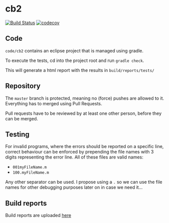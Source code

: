 # cb2
[![Build Status](https://travis-ci.com/simonsmiley/cb2.svg?token=2QL4U6DTFcpMYPyy2Wyx&branch=master)](https://travis-ci.com/simonsmiley/cb2)
[![codecov](https://codecov.io/gh/simonsmiley/cb2/branch/master/graph/badge.svg?token=cyKPtgOi8R)](https://codecov.io/gh/simonsmiley/cb2)


## Code
`code/cb2` contains an eclipse project that is managed using gradle.

To execute the tests, cd into the project root and run `gradle check`.

This will generate a html report with the results in `build/reports/tests/`

## Repository
The `master` branch is protected, meaning no (force) pushes are allowed to it. Everything has to merged using Pull Requests.

Pull requests have to be reviewed by at least one other person, before they can be merged.

## Testing

For invalid programs, where the errors should be reported on a specific line,
correct behaviour can be enforced by prepending the file names with 3 digits
representing the error line. All of these files are valid names:
* `001myFileName.m`
* `100.myFileName.m`

Any other separator can be used. I propose using a `.` so we can use the file
names for other debugging purposes later on in case we need it...

## Build reports

Build reports are uploaded [here](https://simonsmiley.github.io/cb2)

